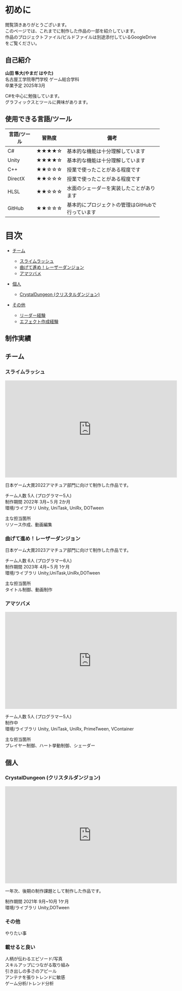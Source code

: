 # 初めに
閲覧頂きありがとうございます。  
このページでは、これまでに制作した作品の一部を紹介しています。  
作品のプロジェクトファイル/ビルドファイルは別途添付しているGoogleDriveをご覧ください。  

## 自己紹介
**山田 隼大(やまだ はやた)**  
名古屋工学院専門学校 ゲーム総合学科  
卒業予定 2025年3月  

C#を中心に勉強しています。  
グラフィックスとツールに興味があります。  

## 使用できる言語/ツール

| 言語/ツール | 習熟度 | 備考                                             |
| ----------- | ------ | ------------------------------------------------ |
| C#          | ★★★★☆  | 基本的な機能は十分理解しています                 |
| Unity       | ★★★★☆  | 基本的な機能は十分理解しています                 |
| C++         | ★★☆☆☆  | 授業で使ったことがある程度です                   |
| DirectX     | ★★☆☆☆  | 授業で使ったことがある程度です                   |
| HLSL        | ★★☆☆☆  | 水面のシェーダーを実装したことがあります         |
| GitHub      | ★★☆☆☆  | 基本的にプロジェクトの管理はGitHubで行っています |


# 目次
- [チーム](#チーム)  
	- [スライムラッシュ](#スライムラッシュ)  
	- [曲げて進め！レーザーダンジョン](#曲げて進め！レーザーダンジョン)  
	- [アマツバメ](#アマツバメ)  

- [個人](#個人)  
	- [CrystalDungeon (クリスタルダンジョン)](#CrystalDungeon (クリスタルダンジョン))  

- [その他](#その他)  
	- [リーダー経験](#リーダー経験)  
	- [エフェクト作成経験](#エフェクト作成経験)  


## 制作実績

## チーム
### スライムラッシュ
<iframe width="560" height="315" src="https://www.youtube.com/embed/0nTE3o13VbQ?si=dIgHULWg1kaEJ1P0" title="YouTube video player" frameborder="0" allow="accelerometer; autoplay; clipboard-write; encrypted-media; gyroscope; picture-in-picture; web-share" allowfullscreen></iframe>  

日本ゲーム大賞2022アマチュア部門に向けて制作した作品です。

チーム人数 5人 (プログラマー5人)  
制作期間 2022年 3月~５月 2か月  
環境/ライブラリ Unity, UniTask, UniRx, DOTween  

主な担当箇所  
リソース作成、動画編集  

### 曲げて進め！レーザーダンジョン
日本ゲーム大賞2023アマチュア部門に向けて制作した作品です。

チーム人数 6人 (プログラマー6人)  
制作期間 2023年 4月~５月 1ケ月  
環境/ライブラリ Unity,UniTask,UniRx,DOTween  

主な担当箇所  
タイトル制御、動画制作  

### アマツバメ
<iframe width="560" height="315" src="https://www.youtube.com/embed/cyGH6isQOco?si=ej6P3KKHTXOzrlKr" title="YouTube video player" frameborder="0" allow="accelerometer; autoplay; clipboard-write; encrypted-media; gyroscope; picture-in-picture; web-share" allowfullscreen></iframe>  

チーム人数 5人 (プログラマー5人)  
制作中  
環境/ライブラリ Unity, UniTask, UniRx, PrimeTween, VContainer  

主な担当箇所  
プレイヤー制御、ハート挙動制御、シェーダー  


## 個人
### CrystalDungeon (クリスタルダンジョン)
<iframe width="560" height="315" src="https://www.youtube.com/embed/J9W-Nrqst0s?si=XtCW_9xZYvChjmC4" title="YouTube video player" frameborder="0" allow="accelerometer; autoplay; clipboard-write; encrypted-media; gyroscope; picture-in-picture; web-share" allowfullscreen></iframe>  

一年次、後期の制作課題として制作した作品です。

制作期間 2021年 9月~10月 1ケ月  
環境/ライブラリ Unity,DOTween  


### その他
やりたい事


### 載せると良い
人柄が伝わるエピソード/写真  
スキルアップにつながる取り組み  
引き出しの多さのアピール  
アンテナを張りトレンドに敏感  
ゲーム分析/トレンド分析  


